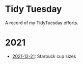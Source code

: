 # Tidy Tuesday

A record of my TidyTuesday efforts.

# 2021

-   [2021-12-21](https://github.com/dplloyd/tidytuesday/tree/main/2021/2021-12-21): Starbuck cup sizes
